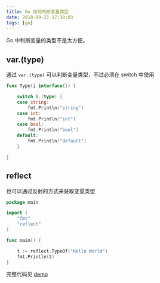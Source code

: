 ```yaml
---
title: Go 如何判断变量类型
date: 2018-09-21 17:38:03
tags: [go]
---
```


Go 中判断变量的类型不是太方便。
<!-- more --><!-- toc -->

## var.(type)

通过 `var.(type)` 可以判断变量类型，不过必须在 switch 中使用

```go
func Type(i interface{}) {

    switch i.(type) {
    case string:
        fmt.Println("string")
    case int:
        fmt.Println("int")
    case bool:
        fmt.Println("bool")
    default:
        fmt.Println("default")
    }

}
```

## reflect

也可以通过反射的方式来获取变量类型

```go
package main

import (
    "fmt"
    "reflect"
)

func main() {

    t := reflect.TypeOf("Hello World")
    fmt.Println(t)
}
```

完整代码见 [demo](https://github.com/wxnacy/study/blob/master/goland/src/simple/type.go)
